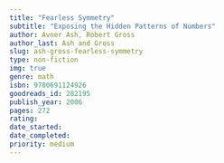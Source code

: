 ```yaml
---
title: "Fearless Symmetry"
subtitle: "Exposing the Hidden Patterns of Numbers"
author: Avner Ash, Robert Gross
author_last: Ash and Gross
slug: ash-gross-fearless-symmetry
type: non-fiction
img: true
genre: math
isbn: 9780691124926
goodreads_id: 282195
publish_year: 2006
pages: 272
rating: 
date_started:
date_completed:
priority: medium
---
```


